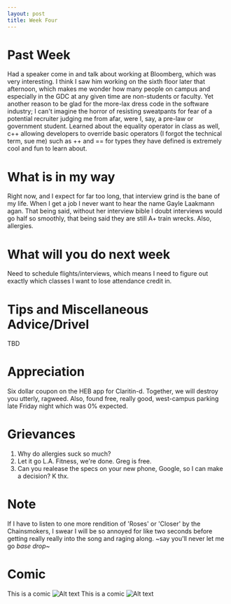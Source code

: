 ```yaml
---
layout: post
title: Week Four
---
```


# Past Week
Had a speaker come in and talk about working at Bloomberg, which was very interesting. I think I saw him working on the sixth floor later that afternoon, which makes me wonder how many people on campus and especially in the GDC at any given time are non-students or faculty. Yet another reason to be glad for the more-lax dress code in the software industry; I can't imagine the horror of resisting sweatpants for fear of a potential recruiter judging me from afar, were I, say, a pre-law or government student. Learned about the equality operator in class as well, c++ allowing developers to override basic operators (I forgot the technical term, sue me) such as ++ and == for types they have defined is extremely cool and fun to learn about.

# What is in my way
Right now, and I expect for far too long, that interview grind is the bane of my life. When I get a job I never want to hear the name Gayle Laakmann agan. That being said, without her interview bible I doubt interviews would go half so smoothly, that being said they are still A+ train wrecks. Also, allergies.

# What will you do next week
Need to schedule flights/interviews, which means I need to figure out exactly which classes I want to lose attendance credit in.

# Tips and Miscellaneous Advice/Drivel
TBD

# Appreciation
Six dollar coupon on the HEB app for Claritin-d. Together, we will destroy you utterly, ragweed. Also, found free, really good, west-campus parking late Friday night which was 0% expected.

# Grievances
1. Why do allergies suck so much?
2. Let it go L.A. Fitness, we're done. Greg is free.
3. Can you realease the specs on your new phone, Google, so I can make a decision? K thx.

# Note
If I have to listen to one more rendition of 'Roses' or 'Closer' by the Chainsmokers, I swear I will be so annoyed for like two seconds before getting really really into the song and raging along. ~say you'll never let me go *base drop*~

# Comic
This is a comic ![Alt text](../blob/master/images/boulderJoke.png?raw=true "Optional Title")
This is a comic ![Alt text](https://github.com/zachcwc/zachcwc.github.io/blob/master/images/boulderJoke.png?raw=true "Optional Title")
